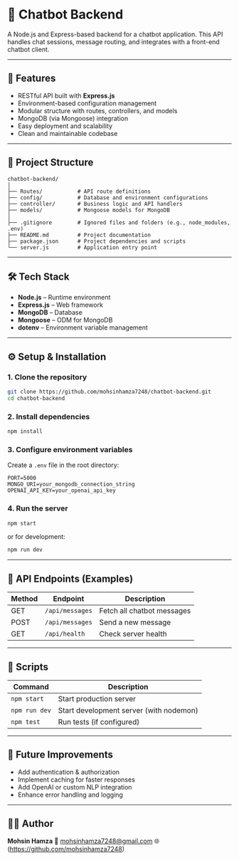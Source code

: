# 🤖 Chatbot Backend

A Node.js and Express-based backend for a chatbot application. This API handles chat sessions, message routing, and integrates with a front-end chatbot client.

---

## 🚀 Features

* RESTful API built with **Express.js**
* Environment-based configuration management
* Modular structure with routes, controllers, and models
* MongoDB (via Mongoose) integration
* Easy deployment and scalability
* Clean and maintainable codebase

---

## 📂 Project Structure

```
chatbot-backend/
│
├── Routes/           # API route definitions
├── config/           # Database and environment configurations
├── controller/       # Business logic and API handlers
├── models/           # Mongoose models for MongoDB
│
├── .gitignore        # Ignored files and folders (e.g., node_modules, .env)
├── README.md         # Project documentation
├── package.json      # Project dependencies and scripts
└── server.js         # Application entry point
```

---

## 🛠️ Tech Stack

* **Node.js** – Runtime environment
* **Express.js** – Web framework
* **MongoDB** – Database
* **Mongoose** – ODM for MongoDB
* **dotenv** – Environment variable management

---

## ⚙️ Setup & Installation

### 1. Clone the repository

```bash
git clone https://github.com/mohsinhamza7248/chatbot-backend.git
cd chatbot-backend
```

### 2. Install dependencies

```bash
npm install
```

### 3. Configure environment variables

Create a `.env` file in the root directory:

```
PORT=5000
MONGO_URI=your_mongodb_connection_string
OPENAI_API_KEY=your_openai_api_key
```

### 4. Run the server

```bash
npm start
```

or for development:

```bash
npm run dev
```

---

## 📡 API Endpoints (Examples)

| Method | Endpoint        | Description                |
| ------ | --------------- | -------------------------- |
| GET    | `/api/messages` | Fetch all chatbot messages |
| POST   | `/api/messages` | Send a new message         |
| GET    | `/api/health`   | Check server health        |

---

## 🧩 Scripts

| Command       | Description                             |
| ------------- | --------------------------------------- |
| `npm start`   | Start production server                 |
| `npm run dev` | Start development server (with nodemon) |
| `npm test`    | Run tests (if configured)               |

---

## 🧠 Future Improvements

* Add authentication & authorization
* Implement caching for faster responses
* Add OpenAI or custom NLP integration
* Enhance error handling and logging

---

## 👨‍💻 Author

**Mohsin Hamza**
📧 mohsinhamza7248@gmail.com
🌐 (https://github.com/mohsinhamza7248)
